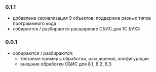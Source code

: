 ### 0.1.1
  * добавлена сериализация 9 объектов, поддержка разных типов программного кода
  * собирается / разбирается расширение СБИС для 1С БУХ3 

### 0.0.1

* собираются / разбираются:
  * тестовые примеры обработки, расширения, конфигурации
  * внешние обработки СБИС для 8.1, 8.2, 8,3
